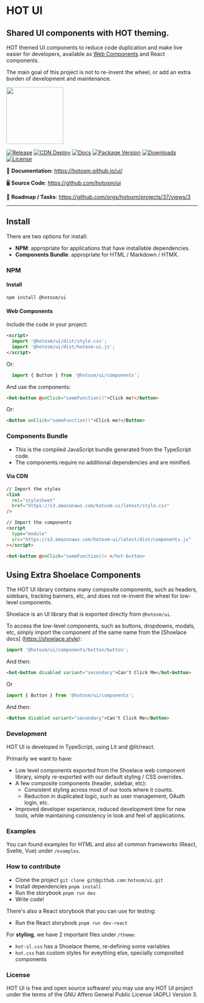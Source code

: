 # HOT UI

## Shared UI components with HOT theming.

HOT themed UI components to reduce code duplication and make live easier for developers, available as [Web Components](https://developer.mozilla.org/en-US/docs/Web/API/Web_components) and React components.

The main goal of this project is not to re-invent the wheel, or add an extra burden of development and maintenance.

<img src="https://github.com/hotosm/ui/blob/main/theme/logo/hot-logo-png.png" width="150">

[![Release](https://github.com/hotosm/ui/actions/workflows/publish.yml/badge.svg?event=release)](https://github.com/hotosm/ui/actions/workflows/publish.yml/)
[![CDN Deploy](https://github.com/hotosm/ui/actions/workflows/cdn_deploy.yml/badge.svg?branch=main)](https://github.com/hotosm/ui/actions/workflows/cdn_deploy.yml)
[![Docs](https://github.com/hotosm/ui/actions/workflows/docs.yml/badge.svg)](https://github.com/hotosm/ui/actions/workflows/docs.yml)
[![Package Version](https://img.shields.io/npm/v/%40hotosm/ui?color=334D058)](https://www.npmjs.com/package/@hotosm/ui)
[![Downloads](https://img.shields.io/npm/dm/%40hotosm%2Fui)](https://npmtrends.com/@hotosm/ui)
[![License](https://img.shields.io/github/license/hotosm/ui.svg)](https://github.com/hotosm/ui/blob/main/LICENSE.md)

📖 **Documentation**: <a href="https://hotosm.github.io/ui/" target="_blank">https://hotosm.github.io/ui/</a>

🖥️ **Source Code**: <a href="https://github.com/hotosm/ui" target="_blank">https://github.com/hotosm/ui</a>

🎯 **Roadmap / Tasks**: <a href="https://github.com/orgs/hotosm/projects/37/views/3" target="_blank">https://github.com/orgs/hotosm/projects/37/views/3</a>

---


## Install

There are two options for install:

- **NPM**: appropriate for applications that have installable dependencies.
- **Components Bundle**: appropriate for HTML / Markdown / HTMX.

### NPM

#### Install

`npm install @hotosm/ui`

#### Web Components

Include the code in your project:

```html
<script>
  import '@hotosm/ui/dist/style.css';
  import '@hotosm/ui/dist/hotosm-ui.js';
</script>
```

Or:

```js
  import { Button } from '@hotosm/ui/components';
```

And use the components:

```html
<hot-button @onClick="someFunction()">Click me!</button>
```

Or:

```html
<Button onClick="someFunction()">Click me!</Button>
```

### Components Bundle

- This is the compiled JavaScript bundle generated from the TypeScript code.
- The components require no additional dependencies and are minified.

#### Via CDN

```html
// Import the styles
<link
  rel="stylesheet"
  href="https://s3.amazonaws.com/hotosm-ui/latest/style.css"
/>

// Import the components
<script
  type="module"
  src="https://s3.amazonaws.com/hotosm-ui/latest/dist/components.js"
></script>

<hot-button @onClick="someFunction()> </hot-button>
```  
## Using Extra Shoelace Components

The HOT UI library contains many composite components, such as headers, sidebars,
tracking banners, etc, and does not re-invent the wheel for low-level components.

Shoelace is an UI library that is exported directly from `@hotosm/ui`.

To access the low-level components, such as buttons, dropdowns, modals, etc,
simply import the component of the same name from the [Shoelace docs]
(<https://shoelace.style>):

```js
import '@hotosm/ui/components/button/button';
```

And then:

```html
<hot-button disabled variant="secondary">Can't Click Me</hot-button>
```

Or

```js
import { Button } from '@hotosm/ui/components';
```

And then:

```html
<Button disabled variant="secondary">Can't Click Me</Button>
```

### Development

HOT UI is developed in TypeScript, using Lit and @lit/react.

Primarily we want to have:

- Low level components exported from the Shoelace web component
  library, simply re-exported with our default styling / CSS overrides.
- A few composite components (header, sidebar, etc):
  - Consistent styling across most of our tools where it counts.
  - Reduction in duplicated logic, such as user management, OAuth login, etc.
- Improved developer experience, reduced development time for new tools, while
  maintaining consistency in look and feel of applications.

### Examples

You can found examples for HTML and also all common frameworks (React, Svelte, Vue) under `/examples`.

### How to contribute

- Clone the project `git clone git@github.com:hotosm/ui.git`
- Install dependencies `pnpm install`
- Run the storybook `pnpm run dev`
- Write code!

There's also a React storybook that you can use for testing:

- Run the React storybook `pnpm run dev-react`

For **styling**, we have 2 important files under `/theme`:

- `hot-sl.css` has a Shoelace theme, re-defining some variables
- `hot.css` has custom styles for eveything else, specially composited components

### License

HOT UI is free and open source software! you may use any HOT UI project under the terms of the GNU Affero General Public License (AGPL) Version 3.